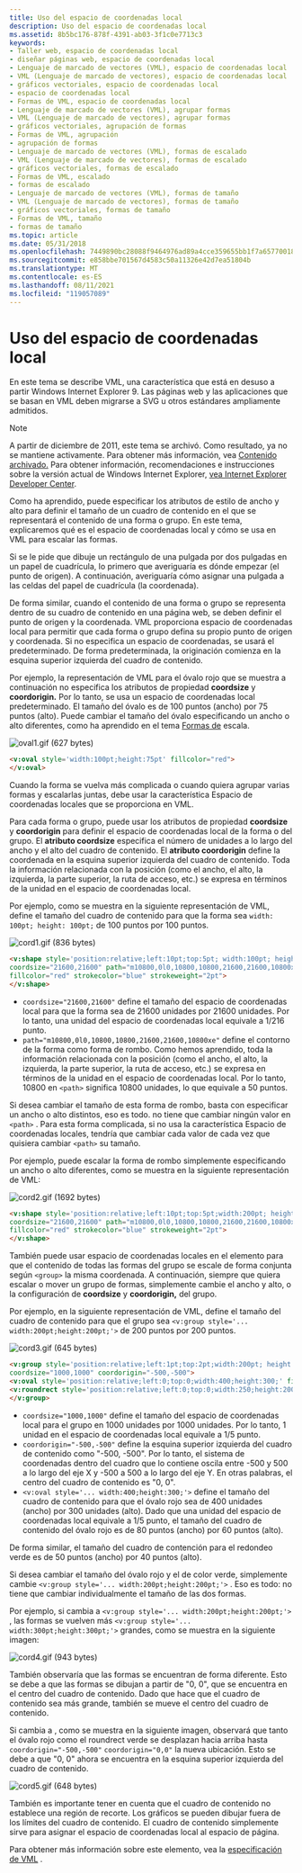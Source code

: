 ```yaml
---
title: Uso del espacio de coordenadas local
description: Uso del espacio de coordenadas local
ms.assetid: 8b5bc176-878f-4391-ab03-3f1c0e7713c3
keywords:
- Taller web, espacio de coordenadas local
- diseñar páginas web, espacio de coordenadas local
- Lenguaje de marcado de vectores (VML), espacio de coordenadas local
- VML (Lenguaje de marcado de vectores), espacio de coordenadas local
- gráficos vectoriales, espacio de coordenadas local
- espacio de coordenadas local
- Formas de VML, espacio de coordenadas local
- Lenguaje de marcado de vectores (VML), agrupar formas
- VML (Lenguaje de marcado de vectores), agrupar formas
- gráficos vectoriales, agrupación de formas
- Formas de VML, agrupación
- agrupación de formas
- Lenguaje de marcado de vectores (VML), formas de escalado
- VML (Lenguaje de marcado de vectores), formas de escalado
- gráficos vectoriales, formas de escalado
- Formas de VML, escalado
- formas de escalado
- Lenguaje de marcado de vectores (VML), formas de tamaño
- VML (Lenguaje de marcado de vectores), formas de tamaño
- gráficos vectoriales, formas de tamaño
- Formas de VML, tamaño
- formas de tamaño
ms.topic: article
ms.date: 05/31/2018
ms.openlocfilehash: 7449890bc28088f9464976ad89a4cce359655bb1f7a6577001856ccd99155a34
ms.sourcegitcommit: e858bbe701567d4583c50a11326e42d7ea51804b
ms.translationtype: MT
ms.contentlocale: es-ES
ms.lasthandoff: 08/11/2021
ms.locfileid: "119057089"
---
```

# <a name="using-local-coordinate-space"></a>Uso del espacio de coordenadas local

En este tema se describe VML, una característica que está en desuso a partir Windows Internet Explorer 9. Las páginas web y las aplicaciones que se basan en VML deben migrarse a SVG u otros estándares ampliamente admitidos.

> [!Note]  
> A partir de diciembre de 2011, este tema se archivó. Como resultado, ya no se mantiene activamente. Para obtener más información, vea [Contenido archivado.](/previous-versions/windows/internet-explorer/ie-developer/) Para obtener información, recomendaciones e instrucciones sobre la versión actual de Windows Internet Explorer, [vea Internet Explorer Developer Center](https://msdn.microsoft.com/ie/).

 

Como ha aprendido, puede especificar  los  atributos de estilo de ancho y alto para definir el tamaño de un cuadro de contenido en el que se representará el contenido de una forma o grupo. En este tema, explicaremos qué es el espacio de coordenadas local y cómo se usa en VML para escalar las formas.

Si se le pide que dibuje un rectángulo de una pulgada por dos pulgadas en un papel de cuadrícula, lo primero que averiguaría es dónde empezar (el punto de origen). A continuación, averiguaría cómo asignar una pulgada a las celdas del papel de cuadrícula (la coordenada).

De forma similar, cuando el contenido de una forma o grupo se representa dentro de su cuadro de contenido en una página web, se deben definir el punto de origen y la coordenada. VML proporciona espacio de coordenadas local para permitir que cada forma o grupo defina su propio punto de origen y coordenada. Si no especifica un espacio de coordenadas, se usará el predeterminado. De forma predeterminada, la originación comienza en la esquina superior izquierda del cuadro de contenido.

Por ejemplo, la representación de VML para el óvalo rojo que se muestra a continuación no especifica los atributos de propiedad **coordsize** y **coordorigin.** Por lo tanto, se usa un espacio de coordenadas local predeterminado. El tamaño del óvalo es de 100 puntos (ancho) por 75 puntos (alto). Puede cambiar el tamaño del óvalo especificando un ancho o alto diferentes, como ha aprendido en el tema [Formas de](web-workshop---how-to-use-vml-on-web-pages----scaling-shapes.md) escala.

![oval1.gif (627 bytes)](images/oval1.gif)


```HTML
<v:oval style='width:100pt;height:75pt' fillcolor="red">
</v:oval>
```





Cuando la forma se vuelva más complicada o cuando quiera agrupar varias formas y escalarlas juntas, debe usar la característica Espacio de coordenadas locales que se proporciona en VML.

Para cada forma o grupo, puede usar los atributos de propiedad **coordsize** y **coordorigin** para definir el espacio de coordenadas local de la forma o del grupo. El **atributo coordsize** especifica el número de unidades a lo largo del ancho y el alto del cuadro de contenido. El **atributo coordorigin** define la coordenada en la esquina superior izquierda del cuadro de contenido. Toda la información relacionada con la posición (como el ancho, el alto, la izquierda, la parte superior, la ruta de acceso, etc.) se expresa en términos de la unidad en el espacio de coordenadas local.

Por ejemplo, como se muestra en la siguiente representación de VML, define el tamaño del cuadro de contenido para que la forma sea `width: 100pt; height: 100pt;` de 100 puntos por 100 puntos.

![cord1.gif (836 bytes)](images/cord1.gif)


```HTML
<v:shape style='position:relative;left:10pt;top:5pt; width:100pt; height:100pt;'
coordsize="21600,21600" path="m10800,0l0,10800,10800,21600,21600,10800xe"
fillcolor="red" strokecolor="blue" strokeweight="2pt">
</v:shape>
```





-   `coordsize="21600,21600"` define el tamaño del espacio de coordenadas local para que la forma sea de 21600 unidades por 21600 unidades. Por lo tanto, una unidad del espacio de coordenadas local equivale a 1/216 punto.
-   `path="m10800,0l0,10800,10800,21600,21600,10800xe"` define el contorno de la forma como forma de rombo. Como hemos aprendido, toda la información relacionada con la posición (como el ancho, el alto, la izquierda, la parte superior, la ruta de acceso, etc.) se expresa en términos de la unidad en el espacio de coordenadas local. Por lo tanto, 10800 en `<path>` significa 10800 unidades, lo que equivale a 50 puntos.

Si desea cambiar el tamaño de esta forma de rombo, basta con especificar un ancho o alto distintos, eso es todo. no tiene que cambiar ningún valor en `<path>` . Para esta forma complicada, si no usa la característica Espacio de coordenadas locales, tendría que cambiar cada valor de cada vez que quisiera cambiar `<path>` su tamaño.

Por ejemplo, puede escalar la forma de rombo simplemente especificando un ancho o alto diferentes, como se muestra en la siguiente representación de VML:

![cord2.gif (1692 bytes)](images/cord2.gif)


```HTML
<v:shape style='position:relative;left:10pt;top:5pt;width:200pt; height:200pt;'
coordsize="21600,21600" path="m10800,0l0,10800,10800,21600,21600,10800xe"
fillcolor="red" strokecolor="blue" strokeweight="2pt">
</v:shape>
```





También puede usar espacio de coordenadas locales en el elemento para que el contenido de todas las formas del grupo se escale de forma conjunta según `<group>` la misma coordenada. A continuación, siempre que quiera escalar o mover un grupo de formas, simplemente cambie el ancho y alto, o la configuración de **coordsize** y **coordorigin,** del grupo.

Por ejemplo, en la siguiente representación de VML, define el tamaño del cuadro de contenido para que el grupo sea `<v:group style='... width:200pt;height:200pt;'>` de 200 puntos por 200 puntos.

![cord3.gif (645 bytes)](images/cord3.gif)


```HTML
<v:group style='position:relative;left:1pt;top:2pt;width:200pt; height:200pt;'
coordsize="1000,1000" coordorigin="-500,-500">
<v:oval style='position:relative;left:0;top:0;width:400;height:300;' fillcolor="red" />
<v:roundrect style='position:relative;left:0;top:0;width:250;height:200;' fillcolor="green" />
</v:group>
```





-   `coordsize="1000,1000"` define el tamaño del espacio de coordenadas local para el grupo en 1000 unidades por 1000 unidades. Por lo tanto, 1 unidad en el espacio de coordenadas local equivale a 1/5 punto.
-   `coordorigin="-500,-500"` define la esquina superior izquierda del cuadro de contenido como "-500, -500". Por lo tanto, el sistema de coordenadas dentro del cuadro que lo contiene oscila entre -500 y 500 a lo largo del eje X y -500 a 500 a lo largo del eje Y. En otras palabras, el centro del cuadro de contenido es "0, 0".
-   `<v:oval style='... width:400;height:300;'>` define el tamaño del cuadro de contenido para que el óvalo rojo sea de 400 unidades (ancho) por 300 unidades (alto). Dado que una unidad del espacio de coordenadas local equivale a 1/5 punto, el tamaño del cuadro de contenido del óvalo rojo es de 80 puntos (ancho) por 60 puntos (alto).

De forma similar, el tamaño del cuadro de contención para el redondeo verde es de 50 puntos (ancho) por 40 puntos (alto).

Si desea cambiar el tamaño del óvalo rojo y el de color verde, simplemente cambie `<v:group style='... width:200pt;height:200pt;'>` . Eso es todo: no tiene que cambiar individualmente el tamaño de las dos formas.

Por ejemplo, si cambia a `<v:group style='... width:200pt;height:200pt;'>` , las formas se vuelven más `<v:group style='... width:300pt;height:300pt;'>` grandes, como se muestra en la siguiente imagen:

![cord4.gif (943 bytes)](images/cord4.gif)



También observaría que las formas se encuentran de forma diferente. Esto se debe a que las formas se dibujan a partir de "0, 0", que se encuentra en el centro del cuadro de contenido. Dado que hace que el cuadro de contenido sea más grande, también se mueve el centro del cuadro de contenido.

Si cambia a , como se muestra en la siguiente imagen, observará que tanto el óvalo rojo como el roundrect verde se desplazan hacia arriba hasta `coordorigin="-500,-500"` `coordorigin="0,0"` la nueva ubicación. Esto se debe a que "0, 0" ahora se encuentra en la esquina superior izquierda del cuadro de contenido.

![cord5.gif (648 bytes)](images/cord5.gif)



También es importante tener en cuenta que el cuadro de contenido no establece una región de recorte. Los gráficos se pueden dibujar fuera de los límites del cuadro de contenido. El cuadro de contenido simplemente sirve para asignar el espacio de coordenadas local al espacio de página.

Para obtener más información sobre este elemento, vea la [especificación de VML](https://www.w3.org/TR/NOTE-VML#-toc416858382) .

 

 